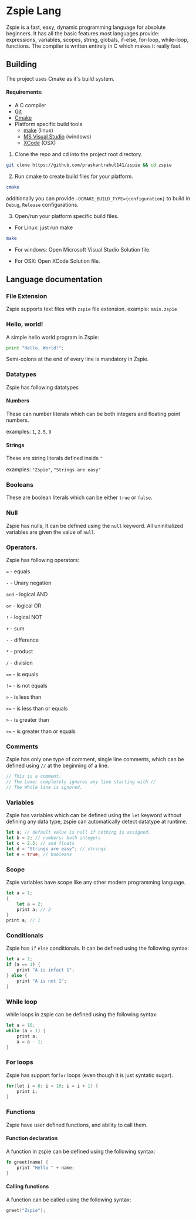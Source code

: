 # Zspie Lang

Zspie is a fast, easy, dynamic programming language for absolute beginners. It has all the basic features most languages provide: expressions, variables, scopes, string, globals, if-else, for-loop, while-loop, functions. The compiler is written entirely in C which makes it really fast.

## Building
The project uses Cmake as it's build system.

#### Requirements:
- A C compiler
- [Git](https://git-scm.com/)
- [Cmake](https://cmake.org/)
- Platform specific build tools
    - [make](https://www.gnu.org/software/make/) (linux)
    - [MS Visual Studio](https://visualstudio.microsoft.com/) (windows)
    - [XCode](https://developer.apple.com/xcode/) (OSX)

1. Clone the repo and cd into the project root directory.
```sh
git clone https://github.com/prashantrahul141/zspie && cd zspie
```

2. Run cmake to create build files for your platform.
```sh
cmake
```
additionally you can provide `-DCMAKE_BUILD_TYPE={configuration}` to build in `Debug`, `Release` configurations.

3. Open/run your platform specific build files.

- For Linux:
just run make
```sh
make
```

- For windows:
Open Microsoft Visual Studio Solution file.

- For OSX:
Open XCode Solution file.



## Language documentation

### File Extension

Zspie supports text files with `zspie` file extension.
example: `main.zspie`

### Hello, world!

A simple hello world program in Zspie:

```python
print "Hello, World!";
```

Semi-colons at the end of every line is mandatory in Zspie.

### Datatypes

Zspie has following datatypes

#### Numbers

These can number literals which can be both integers and floating point numbers.

examples: `1`, `2.5`, `9`

#### Strings

These are string literals defined inside `"`

examples: `"Zspie"`, `"Strings are easy"`

### Booleans

These are boolean literals which can be either `true` or `false`.

### Null

Zspie has nulls, It can be defined using the `null` keyword. All uninitialized variables are given the value of `null`.

### Operators.

Zspie has following operators:

`=` - equals

`-` - Unary negation

`and` - logical AND

`or` - logical OR

`!` - logical NOT

`+` - sum

`-` - difference

`*` - product

`/` - division

`==` - is equals

`!=` - is not equals

`>` - is less than

`>=` - is less than or equals

`>` - is greater than

`>=` - is greater than or equals

### Comments

Zspie has only one type of comment, single line comments, which can be defined using `//` at the beginning of a line.

```c
// This is a comment.
// The Lexer completely ignores any line starting with //
// The Whole line is ignored.
```

### Variables

Zspie has variables which can be defined using the `let` keyword without defining any data type, zspie can automatically detect datatype at runtime.

```rust
let a; // default value is null if nothing is assigned.
let b = 2; // numbers: both integers
let c = 2.5; // and floats
let d = "Strings are easy"; // strings
let e = true; // booleans
```

### Scope

Zspie variables have scope like any other modern programming language.

```rust
let a = 1;
{
    let a = 2;
    print a; // 2
}
print a; // 1
```

### Conditionals

Zspie has `if` `else` conditionals. It can be defined using the following syntax:

```rust
let a = 1;
if (a == 1) {
    print "A is infact 1";
} else {
    print "A is not 1";
}
```

### While loop

while loops in zspie can be defined using the following syntax:

```rust
let a = 10;
while (a > 1) {
    print a;
    a = a - 1;
}
```

### For loops

Zspie has support for`for` loops (even though it is just syntatic sugar).

```c
for(let i = 0; i < 10; i = i + 1) {
    print i;
}
```

### Functions

Zspie have user defined functions, and ability to call them.

#### Function declaration

A function in zspie can be defined using the following syntax:

```rust
fn greet(name) {
    print "Hello " + name;
}
```

#### Calling functions

A function can be called using the following syntax:

```c
greet("Zspie");
```
